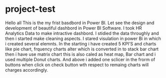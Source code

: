 # project-test
Hello all
This is the my frist basdbord in Power BI.
Let see the design and development of beautiful dashbord in Power BI Software.
I took HR Analytics Data  to make intractive dashbord.
I stidied the data throughly and then i started make cleaning aspects.
I stared visulation in power Bi in which i created several elemnts.
In the starting i have created 5 KPI'S and charts like pie chart, frquency charts alter which is converted in to stack bar chart then i have use matrix chart this is also caled as heat map, Bar chart and i used multiple Donut charts.
And above i added one sclicer in the frorm of buttons  when click on check button wth respect to remaing charts will charges accordingly.
